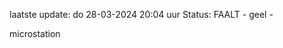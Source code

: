 laatste update: 
do 28-03-2024 20:04   uur 
Status: FAALT - geel - 
<div class="service Y">microstation</div>